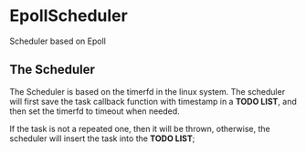 # EpollScheduler
Scheduler based on Epoll

## The Scheduler

The Scheduler is based on the timerfd in the linux system. The scheduler will first save the task callback function with timestamp in a **TODO LIST**, and then set the timerfd to timeout when needed.


If the task is not a repeated one, then it will be thrown, otherwise, the scheduler will insert the task into the **TODO LIST**;
